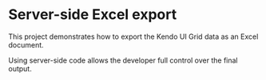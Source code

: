 # Server-side Excel export

This project demonstrates how to export the Kendo UI Grid data as an Excel document.

Using server-side code allows the developer full control over the final output.
